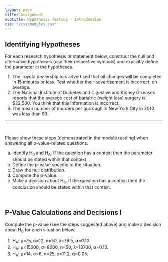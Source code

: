 ```yaml
---
layout: page
title: Assignment
subtitle: Hypothesis Testing - Introduction
css: "/css/modules.css"
---
```


## Identifying Hypotheses

For each research hypothesis or statement below, construct the null and alternative hypotheses (use their respective symbols) and explicitly define the parameter in the hypotheses.

1. The Toyota dealership has advertised that oil changes will be completed in 15 minutes or less. Test whether their advertisement is incorrect, on average.
1. The National Institute of Diabetes and Digestive and Kidney Diseases reports that the average cost of bariatric (weight loss) surgery is $22,500. You think that this information is incorrect. 
1. The mean number of murders per burrough in New York City in 2010 was less than 90.

<!----
1. Washburn High School publicizes that 61% of its students are involved in at least one extracurricular activity. A parent organization believes that the **percentage** is higher.
--->

----

&nbsp;

<div class="alert alert-danger">
Please show these steps (demonstrated in the module reading) when answering all p-value-related questions:
<ol type="a">
  <li>Identify H<sub>0</sub> and H<sub>A</sub>. If the question has a context then the parameter should be stated within that context.</li>
  <li>Define the p-value specific to the situation.</li>
  <li>Draw the null distribution.</li>
  <li>Compute the p-value.</li>
  <li>Make a decision about H<sub>0</sub>. If the question has a context then the conclusion should be stated within that context.</li>
</ol>
</div>

<br>

## P-Value Calculations and Decisions I
Compute the p-value (see the steps suggested above) and make a decision about H<sub>0</sub> for each situation below.

1. H<sub>A</sub>: &mu;>75, &sigma;=12, n=50, x&#772;=79.5, &alpha;=0.10.
1. H<sub>A</sub>: &mu;<15000, &sigma;=8000, n=50, x&#772;=13700, &alpha;=0.10.
1. H<sub>A</sub>: &mu;&#8800;14, &sigma;=6, n=25, x&#772;=11.2, &alpha;=0.05.
